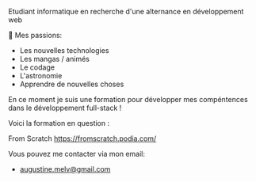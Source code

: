 Etudiant informatique en recherche d'une alternance en développement web

💞️ Mes passions:
  - Les nouvelles technologies
  - Les mangas / animés
  - Le codage
  - L'astronomie
  - Apprendre de nouvelles choses


En ce moment je suis une formation pour développer mes compéntences dans le développement full-stack !

Voici la formation en question :

From Scratch https://fromscratch.podia.com/

Vous pouvez me contacter via mon email:

  - augustine.melv@gmail.com
<!---
Melvunx/Melvunx is a ✨ special ✨ repository because its `README.md` (this file) appears on your GitHub profile.
You can click the Preview link to take a look at your changes.
--->
